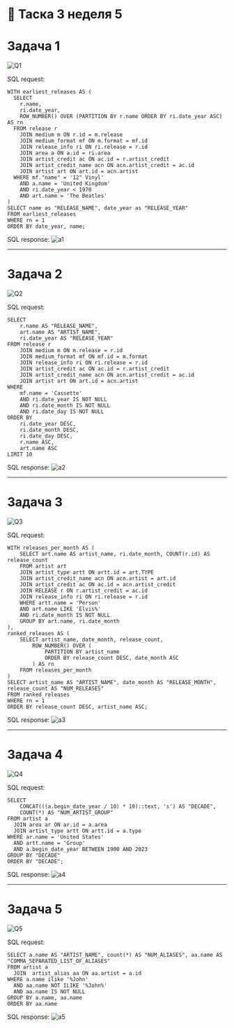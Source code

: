 # 🚀 Таска 3 неделя 5

# Задача 1
![Q1](src/main/resources/q1.png)

SQL request:
~~~
WITH earliest_releases AS (
  SELECT
    r.name,
    ri.date_year,
    ROW_NUMBER() OVER (PARTITION BY r.name ORDER BY ri.date_year ASC) AS rn
  FROM release r
    JOIN medium m ON r.id = m.release
    JOIN medium_format mf ON m.format = mf.id
    JOIN release_info ri ON ri.release = r.id
    JOIN area a ON a.id = ri.area
    JOIN artist_credit ac ON ac.id = r.artist_credit
    JOIN artist_credit_name acn ON acn.artist_credit = ac.id
    JOIN artist art ON art.id = acn.artist
  WHERE mf."name" = '12" Vinyl'
    AND a.name = 'United Kingdom'
    AND ri.date_year < 1970
    AND art.name = 'The Beatles'
)
SELECT name as "RELEASE_NAME", date_year as "RELEASE_YEAR"
FROM earliest_releases
WHERE rn = 1
ORDER BY date_year, name;
~~~
SQL response:
![a1](src/main/resources/a1.png)

--------------------------------------------

# Задача 2
![Q2](src/main/resources/q2.png)

SQL request:
~~~
SELECT 	
    r.name AS "RELEASE_NAME", 
	art.name AS "ARTIST_NAME",	
	ri.date_year AS "RELEASE_YEAR"
FROM release r
    JOIN medium m ON m.release = r.id
    JOIN medium_format mf ON mf.id = m.format
    JOIN release_info ri ON ri.release = r.id
    JOIN artist_credit ac ON ac.id = r.artist_credit
    JOIN artist_credit_name acn ON acn.artist_credit = ac.id
    JOIN artist art ON art.id = acn.artist
WHERE
	mf.name = 'Cassette'
	AND ri.date_year IS NOT NULL
	AND ri.date_month IS NOT NULL
	AND ri.date_day IS NOT NULL
ORDER BY
	ri.date_year DESC,
	ri.date_month DESC,
	ri.date_day DESC,
	r.name ASC,
	art.name ASC
LIMIT 10
~~~
SQL response:
![a2](src/main/resources/a2.png)

--------------------------------------------

# Задача 3
![Q3](src/main/resources/q3.png)

SQL request:
~~~
WITH releases_per_month AS (
	SELECT art.name AS artist_name, ri.date_month, COUNT(r.id) AS release_count
	FROM artist art
	JOIN artist_type artt ON artt.id = art.TYPE
	JOIN artist_credit_name acn ON acn.artist = art.id
	JOIN artist_credit ac ON ac.id = acn.artist_credit
	JOIN RELEASE r ON r.artist_credit = ac.id
	JOIN release_info ri ON ri.release = r.id 
	WHERE artt.name = 'Person'
	AND art.name LIKE 'Elvis%'
	AND ri.date_month IS NOT NULL
	GROUP BY art.name, ri.date_month
),
ranked_releases AS (
    SELECT artist_name, date_month, release_count,
        ROW_NUMBER() OVER (	
        	PARTITION BY artist_name 
        	ORDER BY release_count DESC, date_month ASC
        ) AS rn
    FROM releases_per_month
)
SELECT artist_name AS "ARTIST_NAME", date_month AS "RELEASE_MONTH", release_count AS "NUM_RELEASES"
FROM ranked_releases
WHERE rn = 1
ORDER BY release_count DESC, artist_name ASC;
~~~
SQL response:
![a3](src/main/resources/a3.png)

--------------------------------------------

# Задача 4
![Q4](src/main/resources/q4.png)

SQL request:
~~~
SELECT
    CONCAT(((a.begin_date_year / 10) * 10)::text, 's') AS "DECADE",
    COUNT(*) AS "NUM_ARTIST_GROUP"
FROM artist a
  JOIN area ar ON ar.id = a.area
  JOIN artist_type artt ON artt.id = a.type
WHERE ar.name = 'United States'
  AND artt.name = 'Group' 
  AND a.begin_date_year BETWEEN 1900 AND 2023
GROUP BY "DECADE"
ORDER BY "DECADE";
~~~
SQL response:
![a4](src/main/resources/a4.png)

--------------------------------------------

# Задача 5
![Q5](src/main/resources/q5.png)

SQL request:
~~~
SELECT a.name AS "ARTIST_NAME", count(*) AS "NUM_ALIASES", aa.name AS "COMMA_SEPARATED_LIST_OF_ALIASES"
FROM artist a
  JOIN  artist_alias aa ON aa.artist = a.id
WHERE a.name ilike '%John'
  AND aa.name NOT ILIKE '%John%'
  AND aa.name IS NOT NULL
GROUP BY a.name, aa.name
ORDER BY aa.name
~~~
SQL response:
![a5](src/main/resources/a5.png)